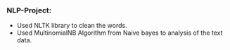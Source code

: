 ### NLP-Project: 

* Used NLTK library to clean the words. 
* Used MultinomialNB Algorithm from Naive bayes to analysis of the text data.
